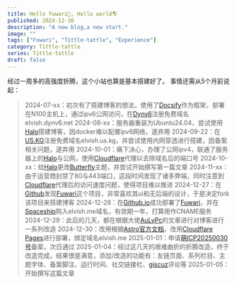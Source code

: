 ```yaml
---
title: Hello fuwari🌟, Hello world🌎
published: 2024-12-30
description: "A new blog,a new start."
image: ""
tags: ["Fuwari", "Tittle-tattle", "Experience"]
category: Tittle-tattle
series: Tittle-tattle
draft: false
---
```

经过一周多的高强度折腾，这个小站也算是基本搭建好了。
事情还需从5个月前说起：
> 2024-07-xx：初次有了搭建博客的想法，使用了[Docsify](https://docsify.js.org)作为框架，部署在N100主机上，通过ipv6公网访问，在[Dynv6](https://dynv6.com/)注册免费域名elvish.dynv6.net
> 2024-08-xx：服务器重装为Ubuntu24.04，尝试使用[Halo](https://www.halo.run/)搭建博客，因docker难以配置ipv6网络，遂弃用
> 2024-09-22：在[US.KG](https://nic.us.kg)注册免费域名elvish.us.kg，并尝试使用内网穿透进行搭建，因备案相关问题，遂弃用
> 2024-10-01：痛下决心，办理了公网ipv4，联通了服务器上的[Halo](https://www.halo.run/)与公网，使用[Cloudflare](https://cloudflare.com)代理以去除域名后的端口号
> 2024-10-xx：给[Halo](https://www.halo.run/)更改[Butterfly](https://github.com/dhjddcn/halo-theme-butterfly)主题，并尝试开始撰写第一篇文章
> 2024-11-xx：由于运营商封禁了80与443端口，这段时间发现了诸多弊端，同时注意到[Cloudflare](https://cloudflare.com)代理后的访问速度问题，使得项目难以推进
> 2024-12-27：在[Github](https://github.com)发现[Fuwari](https://github.com/saicaca/fuwari)这个项目，非常喜欢其ui和无后端的设计，于是决定fork该项目来搭建博客
> 2024-12-28：在[Github.io](https://pages.github.com/)成功部署了[Fuwari](https://github.com/saicaca/fuwari)，并在[Spaceship](https://www.spaceship.com)购入elvish.me域名，有效期一年，打算用作CNAME服务
> 2024-12-29：此后的几天，都在根据大佬[AuLyPc](https://blog.aulypc0x0.online/)的文章进行对博客进行一系列改造
> 2024-12-30：改用根据[Astro官方文档](https://docs.astro.build)，改用[Cloudflare Pages](https://pages.cloudflare.com/)进行部署，绑定域名elvish.me
> 2025-01-01：申请[萌ICP20250030号](https://icp.gov.moe/?keyword=20250030)备案，次日通过
> 2025-01-04：经过这几天的艰难曲折的折腾改造，终于改造完成，结果很是满意，添加/改造的功能有：友链页面、系列栏目、主题字体、备案脚注、运行时间、社交链接栏、[giscuz](https://giscus.app)评论等
> 2025-01-05：开始撰写这篇文章